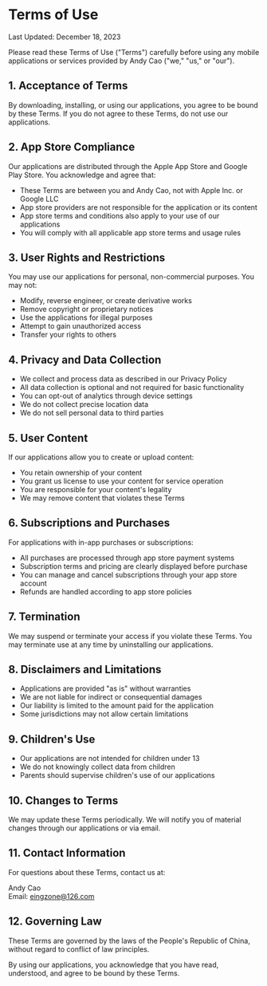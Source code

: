 # Terms of Use

Last Updated: December 18, 2023

Please read these Terms of Use ("Terms") carefully before using any mobile applications or services provided by Andy Cao ("we," "us," or "our").

## 1. Acceptance of Terms

By downloading, installing, or using our applications, you agree to be bound by these Terms. If you do not agree to these Terms, do not use our applications.

## 2. App Store Compliance

Our applications are distributed through the Apple App Store and Google Play Store. You acknowledge and agree that:

- These Terms are between you and Andy Cao, not with Apple Inc. or Google LLC
- App store providers are not responsible for the application or its content
- App store terms and conditions also apply to your use of our applications
- You will comply with all applicable app store terms and usage rules

## 3. User Rights and Restrictions

You may use our applications for personal, non-commercial purposes. You may not:

- Modify, reverse engineer, or create derivative works
- Remove copyright or proprietary notices
- Use the applications for illegal purposes
- Attempt to gain unauthorized access
- Transfer your rights to others

## 4. Privacy and Data Collection

- We collect and process data as described in our Privacy Policy
- All data collection is optional and not required for basic functionality
- You can opt-out of analytics through device settings
- We do not collect precise location data
- We do not sell personal data to third parties

## 5. User Content

If our applications allow you to create or upload content:

- You retain ownership of your content
- You grant us license to use your content for service operation
- You are responsible for your content's legality
- We may remove content that violates these Terms

## 6. Subscriptions and Purchases

For applications with in-app purchases or subscriptions:

- All purchases are processed through app store payment systems
- Subscription terms and pricing are clearly displayed before purchase
- You can manage and cancel subscriptions through your app store account
- Refunds are handled according to app store policies

## 7. Termination

We may suspend or terminate your access if you violate these Terms. You may terminate use at any time by uninstalling our applications.

## 8. Disclaimers and Limitations

- Applications are provided "as is" without warranties
- We are not liable for indirect or consequential damages
- Our liability is limited to the amount paid for the application
- Some jurisdictions may not allow certain limitations

## 9. Children's Use

- Our applications are not intended for children under 13
- We do not knowingly collect data from children
- Parents should supervise children's use of our applications

## 10. Changes to Terms

We may update these Terms periodically. We will notify you of material changes through our applications or via email.

## 11. Contact Information

For questions about these Terms, contact us at:

Andy Cao  
Email: eingzone@126.com

## 12. Governing Law

These Terms are governed by the laws of the People's Republic of China, without regard to conflict of law principles.

By using our applications, you acknowledge that you have read, understood, and agree to be bound by these Terms.
